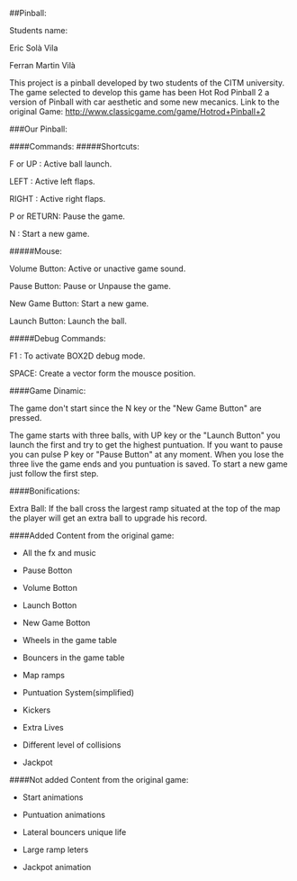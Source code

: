 ##Pinball:

Students name:

Eric Solà Vila

Ferran Martin Vilà

This project is a pinball developed by two students of the CITM university. The game selected to develop this game has been Hot Rod Pinball 2 a version of Pinball with car aesthetic and some new mecanics.
Link to the original Game: http://www.classicgame.com/game/Hotrod+Pinball+2

###Our Pinball:

####Commands:
#####Shortcuts:

F or UP : Active ball launch.

LEFT : Active left flaps.

RIGHT : Active right flaps.

P or RETURN: Pause the game.

N : Start a new game.


#####Mouse:

Volume Button: Active or unactive game sound.

Pause Button: Pause or Unpause the game.

New Game Button: Start a new game.

Launch Button: Launch the ball.


#####Debug Commands:

F1 : To activate BOX2D debug mode.

SPACE: Create a vector form the mousce position.


####Game Dinamic:

The game don't start since the N key or the "New Game Button" are pressed.

The game starts with three balls, with UP key or  the "Launch Button" you launch the first and try to get  the highest puntuation. If you want to pause you can pulse P key or "Pause Button" at any moment. When you lose the three live the game ends and you puntuation is saved. To start a new game just follow the first step.


####Bonifications:

Extra Ball: If the ball cross the largest ramp situated at the top of the map the player will get an extra ball to upgrade his record.


####Added Content from the original game:

- All the fx and music

- Pause Botton

- Volume Botton

- Launch Botton

- New Game Botton

- Wheels in the game table

- Bouncers in the game table

- Map ramps

- Puntuation System(simplified)

- Kickers

- Extra Lives

- Different level of collisions

- Jackpot



####Not added Content from the original game:

- Start animations

- Puntuation animations

- Lateral bouncers unique life

- Large ramp leters

- Jackpot animation


